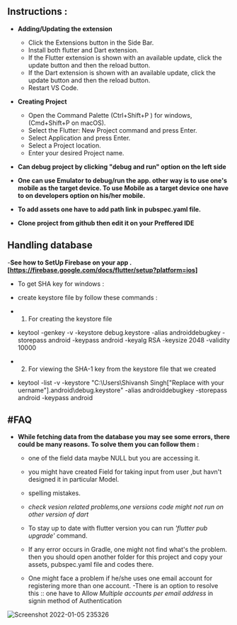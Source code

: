 Instructions :
--------------

- **Adding/Updating the extension**
  - Click the Extensions button in the Side Bar.
  - Install both flutter and Dart extension.
  - If the Flutter extension is shown with an available update, click the update button and then the reload button.
  - If the Dart extension is shown with an available update, click the update button and then the reload button.
  - Restart VS Code.
  
- **Creating Project**
  - Open the Command Palette (Ctrl+Shift+P ) for windows,(Cmd+Shift+P on macOS).
  - Select the Flutter: New Project command and press Enter.
  - Select Application and press Enter.
  - Select a Project location.
  - Enter your desired Project name.
  
- **Can debug project by clicking "debug and run" option on the left side**
- **One can use Emulator to debug/run the app. other way is to use one's mobile as the target device. To use Mobile as a target device one have to on developers option on his/her mobile.**
- **To add assets one have to add path link in pubspec.yaml file.**


- **Clone project from github then edit it on your Preffered IDE**

Handling database
-----------------
-**See how to SetUp Firebase on your app .[https://firebase.google.com/docs/flutter/setup?platform=ios]**
 - To get SHA key for windows :
 - create keystore file by  follow these commands :
 - 1. For creating the keystore file 
 - keytool -genkey -v -keystore debug.keystore -alias androiddebugkey -storepass android -keypass android -keyalg RSA -keysize 2048 -validity 10000

 - 2. For viewing the SHA-1 key from the keystore file that we created 

 - keytool -list -v -keystore "C:\Users\Shivansh Singh["Replace with your uername"]\.android\debug.keystore" -alias androiddebugkey -storepass android -keypass android


#FAQ
-----
- **While fetching data from the database you may see some errors, there could be many reasons. To solve them   you can follow them :**
  - one of the field data maybe NULL but you are accessing it.
  - you might have created Field for taking input from user ,but havn't designed it in particular Model.
  - spelling mistakes.
  - *check vesion related problems,one versions code might not run on other version of dart*
  - To stay up to date with flutter version you can run  *'flutter pub upgrade'* command.
  - If any error occurs in Gradle, one might not find what's the problem. then you should open another folder    for this project and copy your assets, pubspec.yaml file and codes there.
  
  - One might face a problem if he/she uses one email account for registering more than one account. 
    -There is an option to resolve this :: one have to Allow *Multiple accounts per email address* in signin method of Authentication

![Screenshot 2022-01-05 235326](https://user-images.githubusercontent.com/52748765/148265223-6cb7390f-6035-44e7-a22f-70f71540d542.png)
